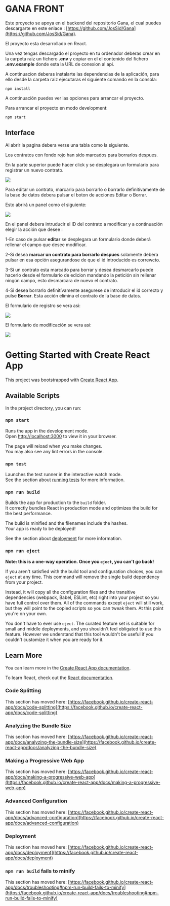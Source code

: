 # GANA FRONT

Este proyecto se apoya en el backend del repositorio Gana, el cual puedes descargarte en este enlace : [https://github.com/JosSid/Gana](https://github.com/JosSid/Gana).

El proyecto esta desarrollado en React.

Una vez tengas descargado el proyecto en tu ordenador deberas crear en la carpeta raiz un fichero **.env** y copiar en el el contenido del fichero **.env.example** donde esta la URL de conexion al api.

A continuacion deberas instalarte las dependencias de la aplicación, para ello desde la carpeta raiz ejecutaras el siguiente comando en la consola:

```
npm install
```

A continuación puedes ver las opciones para arrancar el proyecto.

Para arrancar el proyecto en modo development:

```
npm start
```

## Interface

Al abrir la pagina debera verse una tabla como la siguiente.

Los contratos con fondo rojo han sido marcados para borrarlos despues.

En la parte superior puede hacer click y se desplegara un formulario para registrar un nuevo contrato.

![](/public/img/tabla.png)

Para editar un contrato, marcarlo para borrarlo o borrarlo definitivamente de la base de datos debera pulsar el boton de acciones Editar o Borrar.

Esto abrirá un panel como el siguiente:

![](/public/img/panelid.png)

En el panel debera intruducir el ID del contrato a modificar y a continuación elegir la acción que desee :

1-En caso de pulsar **editar** se desplegara un formulario donde deberá rellenar el campo que desee modificar. 

2-Si desea **marcar un contrato para borrarlo despues** solamente debera pulsar en esa opción asegurandose de que el id introducido es correwcto.

3-Si un contrato esta marcado para borrar y desea desmarcarlo puede hacerlo desde el formulario de edicion mandando la petición sin rellenar ningún campo, esto desmarcara de nuevo el contrato.

4-Si desea borrarlo definitívamente asegurese de introducir el id correcto y pulse **Borrar**. Esta acción elimina el contrato de la base de datos.

El formulario de registro se vera asi:

![](/public/img/formulario.png)

El formulario de modificación se vera asi:

![](/public/img/formularioUp.png)

# Getting Started with Create React App

This project was bootstrapped with [Create React App](https://github.com/facebook/create-react-app).

## Available Scripts

In the project directory, you can run:

### `npm start`

Runs the app in the development mode.\
Open [http://localhost:3000](http://localhost:3000) to view it in your browser.

The page will reload when you make changes.\
You may also see any lint errors in the console.

### `npm test`

Launches the test runner in the interactive watch mode.\
See the section about [running tests](https://facebook.github.io/create-react-app/docs/running-tests) for more information.

### `npm run build`

Builds the app for production to the `build` folder.\
It correctly bundles React in production mode and optimizes the build for the best performance.

The build is minified and the filenames include the hashes.\
Your app is ready to be deployed!

See the section about [deployment](https://facebook.github.io/create-react-app/docs/deployment) for more information.

### `npm run eject`

**Note: this is a one-way operation. Once you `eject`, you can't go back!**

If you aren't satisfied with the build tool and configuration choices, you can `eject` at any time. This command will remove the single build dependency from your project.

Instead, it will copy all the configuration files and the transitive dependencies (webpack, Babel, ESLint, etc) right into your project so you have full control over them. All of the commands except `eject` will still work, but they will point to the copied scripts so you can tweak them. At this point you're on your own.

You don't have to ever use `eject`. The curated feature set is suitable for small and middle deployments, and you shouldn't feel obligated to use this feature. However we understand that this tool wouldn't be useful if you couldn't customize it when you are ready for it.

## Learn More

You can learn more in the [Create React App documentation](https://facebook.github.io/create-react-app/docs/getting-started).

To learn React, check out the [React documentation](https://reactjs.org/).

### Code Splitting

This section has moved here: [https://facebook.github.io/create-react-app/docs/code-splitting](https://facebook.github.io/create-react-app/docs/code-splitting)

### Analyzing the Bundle Size

This section has moved here: [https://facebook.github.io/create-react-app/docs/analyzing-the-bundle-size](https://facebook.github.io/create-react-app/docs/analyzing-the-bundle-size)

### Making a Progressive Web App

This section has moved here: [https://facebook.github.io/create-react-app/docs/making-a-progressive-web-app](https://facebook.github.io/create-react-app/docs/making-a-progressive-web-app)

### Advanced Configuration

This section has moved here: [https://facebook.github.io/create-react-app/docs/advanced-configuration](https://facebook.github.io/create-react-app/docs/advanced-configuration)

### Deployment

This section has moved here: [https://facebook.github.io/create-react-app/docs/deployment](https://facebook.github.io/create-react-app/docs/deployment)

### `npm run build` fails to minify

This section has moved here: [https://facebook.github.io/create-react-app/docs/troubleshooting#npm-run-build-fails-to-minify](https://facebook.github.io/create-react-app/docs/troubleshooting#npm-run-build-fails-to-minify)

